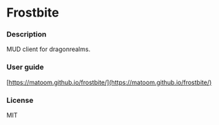 Frostbite
=========

### Description

MUD client for dragonrealms.

### User guide
[https://matoom.github.io/frostbite/](https://matoom.github.io/frostbite/)

### License

MIT